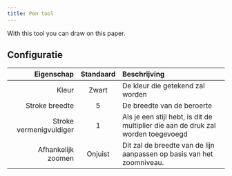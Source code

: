 ```yaml
---
title: Pen tool
---
```


With this tool you can draw on this paper.

## Configuratie

|              Eigenschap | Standaard | Beschrijving                                                                          |
| ----------------------: | :-------: | :------------------------------------------------------------------------------------ |
|                   Kleur |   Zwart   | De kleur die getekend zal worden                                                      |
|          Stroke breedte |     5     | De breedte van de beroerte                                                            |
| Stroke vermenigvuldiger |     1     | Als je een stijl hebt, is dit de multiplier die aan de druk zal worden toegevoegd     |
|      Afhankelijk zoomen |  Onjuist  | Dit zal de breedte van de lijn aanpassen op basis van het zoomniveau. |
